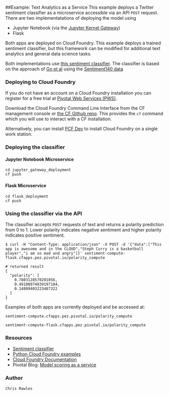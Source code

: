 ##Example: Text Analytics as a Service
This example deploys a Twitter sentiment classifier as a microservice accessible via an API `POST` request. There are two implementatations of deploying the model using 
* Jupyter Notebook (via the [Jupyter Kernel Gateway](https://github.com/jupyter/kernel_gateway))
* Flask

Both apps are deployed on Cloud Foundry. This example deploys a trained sentiment classifier, but this framework can be modified for additional text analytics and general data science tasks.

Both implementations use [this sentiment classifier](https://github.com/crawles/sentiment_analysis_twitter_model). The classifier is based on the approach of [Go et al](http://cs.stanford.edu/people/alecmgo/papers/TwitterDistantSupervision09.pdf) using the [Sentiment140 data](http://help.sentiment140.com/for-students/)

### Deploying to Cloud Foundry

If you do not have an account on a Cloud Foundry installation you can register for a free trial at [Pivotal Web Services (PWS)](http://run.pivotal.io). 

Download the Cloud Foundry Command Line Interface from the CF management console
or [the CF Github repo](https://github.com/cloudfoundry/cli).
This provides the `cf` command which you will use to interact with a CF installation.

Alternatively, you can install [PCF Dev](https://github.com/pivotal-cf/pcfdev) to install Cloud Foundry on a single work station.

### Deploying the classifier
#### Jupyter Notebook Microservice
```
cd jupyter_gateway_deployment
cf push
```
#### Flask Microservice
```
cd flask_deployment
cf push
```
### Using the classifier via the API
The classifier accepts `POST` requests of text and returns a polarity prediction from 0 to 1. Lower polarity indicates negative sentiment and higher polarity indicates positive sentiment.
```
$ curl -H "Content-Type: application/json" -X POST -d '{"data":["This app is awesome and in the CLOUD","Steph Curry is a basketball player","i am so mad and angry"]}' sentiment-compute-flask.cfapps.pez.pivotal.io/polarity_compute
```
```
# returned result
{
  "polarity": [
    0.7803128570201056,
    0.49108974839197184,
    0.14809403223487322
  ]
}
```

Examples of both apps are currently deployed and be accessed at:

```
sentiment-compute.cfapps.pez.pivotal.io/polarity_compute
```
```
sentiment-compute-flask.cfapps.pez.pivotal.io/polarity_compute
```

### Resources

* [Sentiment classifier](https://github.com/crawles/sentiment_analysis_twitter_model)
* [Python Cloud Foundry examples](https://github.com/ihuston/python-cf-examples)
* [Cloud Foundry Documentation](https://github.com/ihuston/python-cf-examples)
* Pivotal Blog: [Model scoring as a service](https://blog.pivotal.io/data-science-pivotal/products/scoring-as-a-service-to-operationalize-algorithms-for-real-time)

### Author

`Chris Rawles`
